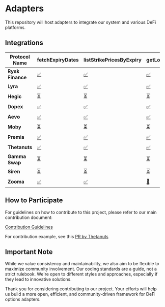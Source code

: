 # Adapters

This repository will host adapters to integrate our system and various DeFi platforms.

## Integrations

| **Protocol Name** | **fetchExpiryDates**                                     | **listStrikePricesByExpiry**                                     | **getLongOptionPremium**                                     | **buyOptionContract**                                     | **addOptionToPosition**                                     | **exerciseOptionContract**                                 | **sellOptionBackToIssuer**                                 | **transferOptionOwnership**                                 |
| ----------------- | -------------------------------------------------------- | ---------------------------------------------------------------- | ----------------------------------------------------------------- | --------------------------------------------------------- | ----------------------------------------------------------- | ---------------------------------------------------------- | ---------------------------------------------------------- | ----------------------------------------------------------- |
| **Rysk Finance**  | [✅](./rysk-finance/fetchExpiryDates/CONTRIBUTE.md) | [✅](./rysk-finance/listStrikePricesByExpiry/CONTRIBUTE.md) | [✅](./rysk-finance/getLongOptionPremium/CONTRIBUTE.md) | [✅](./rysk-finance/buyOptionContract/CONTRIBUTE.md) | [✅](./rysk-finance/addOptionToPosition/CONTRIBUTE.md) | [⏳](./rysk-finance/exerciseOptionContract/CONTRIBUTE.md) | [⏳](./rysk-finance/sellOptionBackToIssuer/CONTRIBUTE.md) | [⏳](./rysk-finance/transferOptionOwnership/CONTRIBUTE.md) |
| **Lyra**          | [✅](./lyra/fetchExpiryDates/CONTRIBUTE.md)         | [✅](./lyra/listStrikePricesByExpiry/CONTRIBUTE.md)         | [✅](./lyra/getLongOptionPremium/CONTRIBUTE.md)         | [⏳](./lyra/buyOptionContract/CONTRIBUTE.md)             | [⏳](./lyra/addOptionToPosition/CONTRIBUTE.md)             | [⏳](./lyra/exerciseOptionContract/CONTRIBUTE.md)         | [⏳](./lyra/sellOptionBackToIssuer/CONTRIBUTE.md)         | [⏳](./lyra/transferOptionOwnership/CONTRIBUTE.md)         |
| **Hegic**         | [⏳](./hegic/fetchExpiryDates/CONTRIBUTE.md)            | [⏳](./hegic/listStrikePricesByExpiry/CONTRIBUTE.md)            | [⏳](./hegic/getLongOptionPremium/CONTRIBUTE.md)            | [⏳](./hegic/buyOptionContract/CONTRIBUTE.md)            | [⏳](./hegic/addOptionToPosition/CONTRIBUTE.md)            | [⏳](./hegic/exerciseOptionContract/CONTRIBUTE.md)        | [⏳](./hegic/sellOptionBackToIssuer/CONTRIBUTE.md)        | [⏳](./hegic/transferOptionOwnership/CONTRIBUTE.md)        |
| **Dopex**         | [✅](./dopex/fetchExpiryDates/CONTRIBUTE.md)            | [✅](./dopex/listStrikePricesByExpiry/CONTRIBUTE.md)            | [✅](./dopex/getLongOptionPremium/CONTRIBUTE.md)            | [⏳](./dopex/buyOptionContract/CONTRIBUTE.md)            | [⏳](./dopex/addOptionToPosition/CONTRIBUTE.md)            | [⏳](./dopex/exerciseOptionContract/CONTRIBUTE.md)        | [⏳](./dopex/sellOptionBackToIssuer/CONTRIBUTE.md)        | [⏳](./dopex/transferOptionOwnership/CONTRIBUTE.md)        |
| **Aevo**          | [✅](./aevo/fetchExpiryDates/CONTRIBUTE.md)         | [✅](./aevo/listStrikePricesByExpiry/CONTRIBUTE.md)         | [✅](aevo/getLongOptionPremium/CONTRIBUTE.md)       | [⏳](./aevo/buyOptionContract/CONTRIBUTE.md)             | [⏳](./aevo/addOptionToPosition/CONTRIBUTE.md)             | [⏳](./aevo/exerciseOptionContract/CONTRIBUTE.md)         | [⏳](./aevo/sellOptionBackToIssuer/CONTRIBUTE.md)         | [⏳](./aevo/transferOptionOwnership/CONTRIBUTE.md)         |
| **Moby**          | [⏳](./moby/fetchExpiryDates/CONTRIBUTE.md)             | [⏳](./moby/listStrikePricesByExpiry/CONTRIBUTE.md)             | [⏳](./moby/getLongOptionPremium/CONTRIBUTE.md)             | [🔄](./moby/buyOptionContract/CONTRIBUTE.md)             | [⏳](./moby/addOptionToPosition/CONTRIBUTE.md)             | [⏳](./moby/exerciseOptionContract/CONTRIBUTE.md)         | [⏳](./moby/sellOptionBackToIssuer/CONTRIBUTE.md)         | [⏳](./moby/transferOptionOwnership/CONTRIBUTE.md)         |
| **Premia**        | [✅](./premia/fetchExpiryDates/CONTRIBUTE.md)       | [✅](./premia/listStrikePricesByExpiry/CONTRIBUTE.md)       | [✅](./premia/getLongOptionPremium/CONTRIBUTE.md)       | [🔄](./premia/buyOptionContract/CONTRIBUTE.md)           | [⏳](./premia/addOptionToPosition/CONTRIBUTE.md)           | [⏳](./premia/exerciseOptionContract/CONTRIBUTE.md)       | [⏳](./premia/sellOptionBackToIssuer/CONTRIBUTE.md)       | [⏳](./premia/transferOptionOwnership/CONTRIBUTE.md)       |
| **Thetanuts**     | [✅](thetanuts/fetchExpiryDates/CONTRIBUTE.md)        | [✅](./thetanuts/listStrikePricesByExpiry/CONTRIBUTE.md)        | [✅](./thetanuts/getLongOptionPremium/CONTRIBUTE.md)        | [⏳](./thetanuts/buyOptionContract/CONTRIBUTE.md)        | [⏳](./thetanuts/addOptionToPosition/CONTRIBUTE.md)        | [⏳](./thetanuts/exerciseOptionContract/CONTRIBUTE.md)    | [⏳](./thetanuts/sellOptionBackToIssuer/CONTRIBUTE.md)    | [⏳](./thetanuts/transferOptionOwnership/CONTRIBUTE.md)    |
| **Gamma Swap**    | [⏳](./gamma-swap/fetchExpiryDates/CONTRIBUTE.md)       | [⏳](./gamma-swap/listStrikePricesByExpiry/CONTRIBUTE.md)       | [⏳](./gamma-swap/getLongOptionPremium/CONTRIBUTE.md)       | [⏳](./gamma-swap/buyOptionContract/CONTRIBUTE.md)       | [⏳](./gamma-swap/addOptionToPosition/CONTRIBUTE.md)       | [⏳](./gamma-swap/exerciseOptionContract/CONTRIBUTE.md)   | [⏳](./gamma-swap/sellOptionBackToIssuer/CONTRIBUTE.md)   | [⏳](./gamma-swap/transferOptionOwnership/CONTRIBUTE.md)   |
| **Siren**         | [⏳](./siren/fetchExpiryDates/CONTRIBUTE.md)            | [⏳](./siren/listStrikePricesByExpiry/CONTRIBUTE.md)            | [⏳](./siren/getLongOptionPremium/CONTRIBUTE.md)            | [⏳](./siren/buyOptionContract/CONTRIBUTE.md)            | [⏳](./siren/addOptionToPosition/CONTRIBUTE.md)            | [⏳](./siren/exerciseOptionContract/CONTRIBUTE.md)        | [⏳](./siren/sellOptionBackToIssuer/CONTRIBUTE.md)        | [⏳](./siren/transferOptionOwnership/CONTRIBUTE.md)        |
| **Zooma**         | [✅](./zooma/fetchExpiryDates/CONTRIBUTE.md)            | [✅](./zooma/listStrikePricesByExpiry/CONTRIBUTE.md)            | [🔄](./zooma/getLongOptionPremium/CONTRIBUTE.md)            | [⏳](./zooma/buyOptionContract/CONTRIBUTE.md)            | [⏳](./zooma/addOptionToPosition/CONTRIBUTE.md)            | [⏳](./zooma/exerciseOptionContract/CONTRIBUTE.md)        | [⏳](./zooma/sellOptionBackToIssuer/CONTRIBUTE.md)        | [⏳](./zooma/transferOptionOwnership/CONTRIBUTE.md)        |

## How to Participate

For guidelines on how to contribute to this project, please refer to our main contribution document:

[Contribution Guidelines](https://github.com/grixprotocol/defi-options-adapters/blob/main/CONTRIBUTE.md)

For contribution example, see this [PR by Thetanuts](https://github.com/grixprotocol/defi-options-adapters/pull/4)

## Important Note

While we value consistency and maintainability, we also aim to be flexible to maximize community involvement. Our coding standards are a guide, not a strict rulebook. We're open to different styles and approaches, especially if they lead to innovative solutions.

Thank you for considering contributing to our project. Your efforts will help us build a more open, efficient, and community-driven framework for DeFi options adapters.

